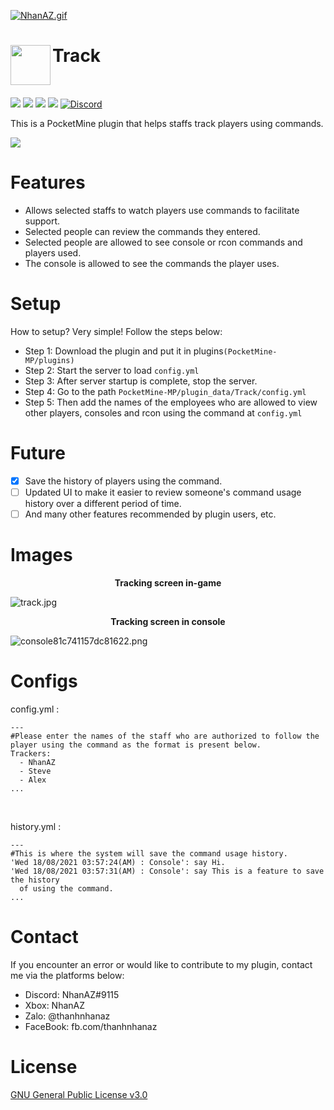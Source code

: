 <a href="https://gifyu.com/image/Gb5f"><img src="https://s5.gifyu.com/images/NhanAZ.gif" alt="NhanAZ.gif" border="0" /></a>

<h1>Track<img src="https://i0.wp.com/s1.uphinh.org/2021/08/06/icon.png" height="64" width="64" align="left" border-radius:50%></img></h1><br/>

[![](https://poggit.pmmp.io/shield.state/Track)](https://poggit.pmmp.io/p/Track) [![](https://poggit.pmmp.io/shield.api/Track)](https://poggit.pmmp.io/p/Track) [![](https://poggit.pmmp.io/shield.dl.total/Track)](https://poggit.pmmp.io/p/Track) [![](https://poggit.pmmp.io/shield.dl/Track)](https://poggit.pmmp.io/p/Track) [![Discord](https://img.shields.io/discord/427472879072968714.svg?style=flat-square&label=discord&colorB=7289da)](https://discord.gg/UpM96PSrJk)

This is a PocketMine plugin that helps staffs track players using commands.<br/>

<!-- <div align="center"> -->
<a href="https://poggit.pmmp.io/r/136167/Track.phar" target="_blank" title="Click to download the pluginm">
  <img src="https://user-images.githubusercontent.com/10297075/101246002-cb046780-3710-11eb-950f-ba06934b8138.png" </img>
</a>
<!-- </div> -->

# Features
- Allows selected staffs to watch players use commands to facilitate support.
- Selected people can review the commands they entered.
- Selected people are allowed to see console or rcon commands and players used.
- The console is allowed to see the commands the player uses.

# Setup
How to setup? Very simple! Follow the steps below:
- Step 1: Download the plugin and put it in plugins`(PocketMine-MP/plugins)`
- Step 2: Start the server to load `config.yml`
- Step 3: After server startup is complete, stop the server.
- Step 4: Go to the path `PocketMine-MP/plugin_data/Track/config.yml`
- Step 5: Then add the names of the employees who are allowed to view other players, consoles and rcon using the command at `config.yml`

# Future
- [X] Save the history of players using the command.
- [ ] Updated UI to make it easier to review someone's command usage history over a different period of time.
- [ ] And many other features recommended by plugin users, etc.

# Images
<div align="center"> <b>Tracking screen in-game</b> </div>

![track.jpg](https://s1.uphinh.org/2021/08/06/track.jpg)

<div align="center"> <b>Tracking screen in console</b> </div>

![console81c741157dc81622.png](https://s1.uphinh.org/2021/08/07/console81c741157dc81622.png)

# Configs
config.yml :
```
---
#Please enter the names of the staff who are authorized to follow the player using the command as the format is present below.
Trackers:
  - NhanAZ
  - Steve
  - Alex
...
```

<br/>

history.yml :
```
---
#This is where the system will save the command usage history.
'Wed 18/08/2021 03:57:24(AM) : Console': say Hi.
'Wed 18/08/2021 03:57:31(AM) : Console': say This is a feature to save the history
  of using the command.
...
```

# Contact
If you encounter an error or would like to contribute to my plugin, contact me via the platforms below:
- Discord: NhanAZ#9115
- Xbox: NhanAZ
- Zalo: @thanhnhanaz
- FaceBook: fb.com/thanhnhanaz

# License
[GNU General Public License v3.0](https://www.gnu.org/licenses/gpl-3.0.html)
